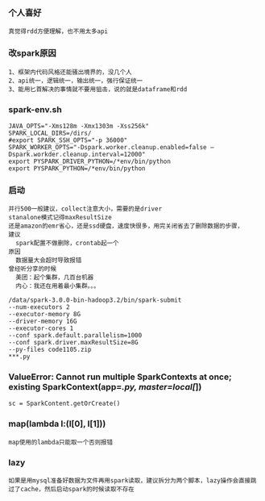 ### 个人喜好
```
真觉得rdd方便理解，也不用太多api
```
### 改spark原因
```
1、框架内代码风格还能骚出境界的，没几个人
2、api统一，逻辑统一，输出统一，强行保证统一
3、能用匕首解决的事情就不要用狙击，说的就是dataframe和rdd
```
### spark-env.sh
```
JAVA_OPTS="-Xms128m -Xmx1303m -Xss256k"
SPARK_LOCAL_DIRS=/dirs/
#export SPARK_SSH_OPTS="-p 36000"
SPARK_WORKER_OPTS="-Dspark.worker.cleanup.enabled=false –Dspark.workder.cleanup.interval=12000"
export PYSPARK_DRIVER_PYTHON=/*env/bin/python
export PYSPARK_PYTHON=/*env/bin/python
```
### 启动
```
并行500一般建议，collect注意大小，需要的是driver
stanalone模式记得maxResultSize
还是amazon的emr省心，还是ssd硬盘，速度快很多，用完关闭省去了删除数据的步骤，
建议
  spark配置不做删除，crontab起一个
原因
  数据量大会超时导致报错
曾经听分享的时候
  美团：起个集群，几百台机器
  内心：我还在用着最小集群。。。

/data/spark-3.0.0-bin-hadoop3.2/bin/spark-submit 
--num-executors 2   
--executor-memory 8G 
--driver-memory 16G 
--executor-cores 1  
--conf spark.default.parallelism=1000 
--conf spark.driver.maxResultSize=8G 
--py-files code1105.zip 
***.py
```


### ValueError: Cannot run multiple SparkContexts at once; existing SparkContext(app=*.py, master=local[*])
```
sc = SparkContent.getOrCreate()
```

### map(lambda l:(l[0], l[1]))
```
map使用的lambda只能取一个否则报错
```

### lazy
```
如果是用mysql准备好数据为文件再用spark读取，建议拆分为两个脚本，lazy操作会直接跳过了cache，然后启动spark的时候读取不存在
```
